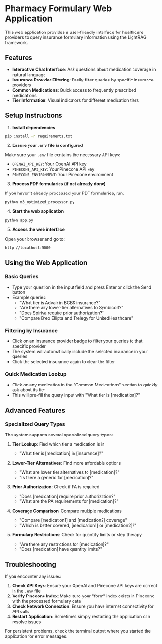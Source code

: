 # Pharmacy Formulary Web Application

This web application provides a user-friendly interface for healthcare providers to query insurance formulary information using the LightRAG framework.

## Features

- **Interactive Chat Interface**: Ask questions about medication coverage in natural language
- **Insurance Provider Filtering**: Easily filter queries by specific insurance providers
- **Common Medications**: Quick access to frequently prescribed medications
- **Tier Information**: Visual indicators for different medication tiers

## Setup Instructions

1. **Install dependencies**

```bash
pip install -r requirements.txt
```

2. **Ensure your .env file is configured**

Make sure your `.env` file contains the necessary API keys:
- `OPENAI_API_KEY`: Your OpenAI API key
- `PINECONE_API_KEY`: Your Pinecone API key
- `PINECONE_ENVIRONMENT`: Your Pinecone environment

3. **Process PDF formularies (if not already done)**

If you haven't already processed your PDF formularies, run:
```bash
python m3_optimized_processor.py
```

4. **Start the web application**

```bash
python app.py
```

5. **Access the web interface**

Open your browser and go to:
```
http://localhost:5000
```

## Using the Web Application

### Basic Queries
- Type your question in the input field and press Enter or click the Send button
- Example queries:
  - "What tier is Advair in BCBS insurance?"
  - "Are there any lower-tier alternatives to Symbicort?"
  - "Does Spiriva require prior authorization?"
  - "Compare Breo Ellipta and Trelegy for UnitedHealthcare"

### Filtering by Insurance
- Click on an insurance provider badge to filter your queries to that specific provider
- The system will automatically include the selected insurance in your queries
- Click the selected insurance again to clear the filter

### Quick Medication Lookup
- Click on any medication in the "Common Medications" section to quickly ask about its tier
- This will pre-fill the query input with "What tier is [medication]?"

## Advanced Features

### Specialized Query Types

The system supports several specialized query types:

1. **Tier Lookup**: Find which tier a medication is in
   - "What tier is [medication] in [insurance]?"

2. **Lower-Tier Alternatives**: Find more affordable options
   - "What are lower tier alternatives to [medication]?"
   - "Is there a generic for [medication]?"

3. **Prior Authorization**: Check if PA is required
   - "Does [medication] require prior authorization?"
   - "What are the PA requirements for [medication]?"

4. **Coverage Comparison**: Compare multiple medications
   - "Compare [medication1] and [medication2] coverage"
   - "Which is better covered, [medication1] or [medication2]?"

5. **Formulary Restrictions**: Check for quantity limits or step therapy
   - "Are there any restrictions for [medication]?"
   - "Does [medication] have quantity limits?"

## Troubleshooting

If you encounter any issues:

1. **Check API Keys**: Ensure your OpenAI and Pinecone API keys are correct in the `.env` file
2. **Verify Pinecone Index**: Make sure your "form" index exists in Pinecone with the processed formulary data
3. **Check Network Connection**: Ensure you have internet connectivity for API calls
4. **Restart Application**: Sometimes simply restarting the application can resolve issues

For persistent problems, check the terminal output where you started the application for error messages.
